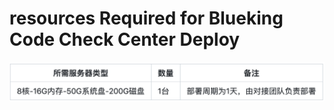 # resources Required for Blueking Code Check Center Deploy 

 ![resources for Blueking Code Check Center Deploy](../../assets/image-codecc-cost.png) 